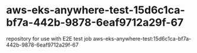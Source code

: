 # aws-eks-anywhere-test-15d6c1ca-bf7a-442b-9878-6eaf9712a29f-67
repository for use with E2E test job aws-eks-anywhere-test:15d6c1ca-bf7a-442b-9878-6eaf9712a29f-67
